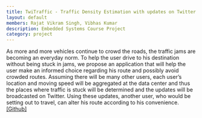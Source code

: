 ```yaml
---
title: TwiTraffic - Traffic Density Estimation with updates on Twitter
layout: default
members: Rajat Vikram Singh, Vibhas Kumar
description: Embedded Systems Course Project
category: project
---
```


As more and more vehicles continue to crowd the roads, the traffic jams are becoming an everyday norm. To help the user drive to his destination without being stuck in jams, we propose an application that will help the user make an informed choice regarding his route and possibly avoid crowded routes. Assuming there will be many other users, each user’s location and moving speed will be aggregated at the data center and thus the places where traffic is stuck will be determined and the updates will be broadcasted on Twitter. Using these updates, another user, who would be setting out to travel, can alter his route according to his convenience. [[Github]](https://github.com/rajatvikramsingh/TwiTraffic)
